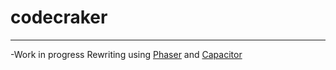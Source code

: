 # codecraker
-------------------
-Work in progress 
Rewriting using  [Phaser](http://phaser.io/) and [Capacitor](https://capacitor.ionicframework.com/)
